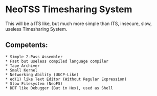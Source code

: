 # NeoTSS Timesharing System

This will be a ITS like, but much more simple than ITS, insecure, slow, useless Timesharing System.

## Competents:
	* Simple 2-Pass Assembler
	* Fast but useless compiled language compiler
	* Tape Archiver
	* Small Kernel
	* Networking Ability (UUCP-Like)
	* ed(1) like Text Editor (Without Regular Expression)
	* Slow Filesystem (NeoFS)
	* DDT like Debugger (But in Hex), used as Shell
